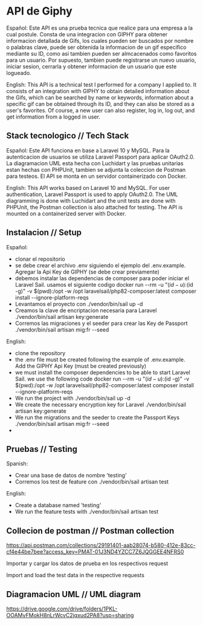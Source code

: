 # API de Giphy
Español:
Este API es una prueba tecnica que realice para una empresa a la cual postule. Consta de una integracion con GIPHY para obtener informacion detallada de Gifs, los cuales pueden ser buscados por nombre o palabras clave, puede ser obtenida la informacion de un gif especifico mediante su ID, como asi tambien pueden ser almcacenados como favoritos para un usuario. Por supuesto, tambien puede registrarse un nuevo usuario, iniciar sesion, cerrarla y obtener informacion de un usuario que este logueado.

English:
This API is a technical test I performed for a company I applied to. It consists of an integration with GIPHY to obtain detailed information about the Gifs, which can be searched by name or keywords, information about a specific gif can be obtained through its ID, and they can also be stored as a user's favorites. Of course, a new user can also register, log in, log out, and get information from a logged in user.

## Stack tecnologico // Tech Stack
Español:
Este API funciona en base a Laravel 10 y MySQL. Para la autenticacion de usuarios se utiliza Laravel Passport para aplicar OAuth2.0. La diagramacion UML esta hecha con Luchidart y las pruebas unitarias estan hechas con PHPUnit, tambien se adjunta la coleccion de Postman para testeos. El API se monta en un servidor containerizado con Docker.

English:
This API works based on Laravel 10 and MySQL. For user authentication, Laravel Passport is used to apply OAuth2.0. The UML diagramming is done with Luchidart and the unit tests are done with PHPUnit, the Postman collection is also attached for testing. The API is mounted on a containerized server with Docker.

## Instalacion // Setup
Español:
- clonar el repositorio
- se debe crear el archivo .env siguiendo el ejemplo del .env.example. Agregar la Api Key de GIPHY (se debe crear previamente)
- debemos instalar las dependencias de composer para poder iniciar el Laravel Sail. usamos el siguiente codigo
    docker run --rm -u "$(id -u):$(id -g)" -v $(pwd):/opt -w /opt laravelsail/php82-composer:latest composer install --ignore-platform-reqs
- Levantamos el proyecto con ./vendor/bin/sail up -d
- Creamos la clave de encriptacion necesaria para Laravel ./vendor/bin/sail artisan key:generate
- Corremos las migraciones y el seeder para crear las Key de Passport ./vendor/bin/sail artisan mig:fr --seed

English:
- clone the repository
- the .env file must be created following the example of .env.example. Add the GIPHY Api Key (must be created previously)
- we must install the composer dependencies to be able to start Laravel Sail. we use the following code
    docker run --rm -u "$(id -u):$(id -g)" -v $(pwd):/opt -w /opt laravelsail/php82-composer:latest composer install --ignore-platform-reqs
- We run the project with ./vendor/bin/sail up -d
- We create the necessary encryption key for Laravel ./vendor/bin/sail artisan key:generate
- We run the migrations and the seeder to create the Passport Keys ./vendor/bin/sail artisan mig:fr --seed
- 
## Pruebas // Testing
Spanish:
- Crear una base de datos de nombre 'testing'
- Corremos los test de feature con ./vendor/bin/sail artisan test

English:
- Create a database named 'testing'
- We run the feature tests with ./vendor/bin/sail artisan test

## Collecion de postman // Postman collection

https://api.postman.com/collections/29191401-aab28074-b580-412e-83cc-cf4e44be7bee?access_key=PMAT-01J3ND4YZCC7Z6JQGGEE4NFRS0

Importar y cargar los datos de prueba en los respectivos request

Import and load the test data in the respective requests


## Diagramacion UML // UML diagram

https://drive.google.com/drive/folders/1PKL-OOAMvFMokH8nLrWcvC2jqxud2PA8?usp=sharing
